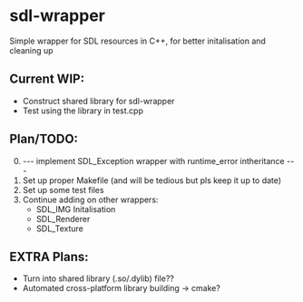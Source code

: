 # sdl-wrapper
Simple wrapper for SDL resources in C++, for better initalisation and cleaning up

## Current WIP:
- Construct shared library for sdl-wrapper
- Test using the library in test.cpp

## Plan/TODO:
0. --- implement SDL_Exception wrapper with runtime_error intheritance ---
1. Set up proper Makefile (and will be tedious but pls keep it up to date)
2. Set up some test files
3. Continue adding on other wrappers:
    - SDL_IMG Initalisation
    - SDL_Renderer
    - SDL_Texture

## EXTRA Plans:
- Turn into shared library (.so/.dylib) file??
- Automated cross-platform library building -> cmake?

